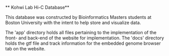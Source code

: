 ** Kohwi Lab Hi-C Database**

This database was constructed by Bioinformatics Masters students at Boston University with the intent to help store and visualize data.

The 'app' directory holds all files pertaining to the implementation of the front- and back-end of the website for implementation.
The 'docs' directory holds the gtf file and track information for the embedded genome browser tab on the website. 
